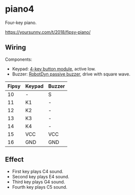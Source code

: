 # piano4

Four-key piano.

<https://yoursunny.com/t/2018/fipsy-piano/>

## Wiring

Components:

* Keypad: [4-key button module](https://www.miniinthebox.com/en/p/4-key-button-module-sensor-external-keyboard-module-for-arduino-raspberry-pi-blue_p4872487.html), active low.
* Buzzer: [RobotDyn passive buzzer](https://robotdyn.com/buzzer-module.html), drive with square wave.

Fipsy | Keypad | Buzzer
------|--------|-------
10    | -      | S
11    | K1     | -
12    | K2     | -
13    | K3     | -
14    | K4     | -
15    | VCC    | VCC
16    | GND    | GND

## Effect

* First key plays C4 sound.
* Second key plays E4 sound.
* Third key plays G4 sound.
* Fourth key plays C5 sound.
